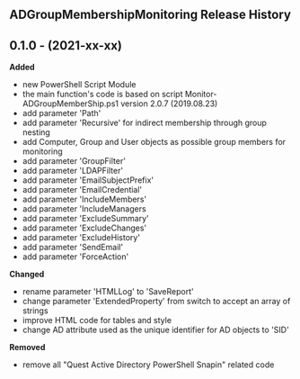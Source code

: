 ## ADGroupMembershipMonitoring Release History

## 0.1.0 - (2021-xx-xx)

**Added**

- new PowerShell Script Module
- the main function's code is based on script Monitor-ADGroupMemberShip.ps1 version 2.0.7 (2019.08.23)
- add parameter 'Path'
- add parameter 'Recursive' for indirect membership through group nesting
- add Computer, Group and User objects as possible group members for monitoring
- add parameter 'GroupFilter'
- add parameter 'LDAPFilter'
- add parameter 'EmailSubjectPrefix'
- add parameter 'EmailCredential'
- add parameter 'IncludeMembers'
- add parameter 'IncludeManagers
- add parameter 'ExcludeSummary'
- add parameter 'ExcludeChanges'
- add parameter 'ExcludeHistory'
- add parameter 'SendEmail'
- add parameter 'ForceAction'

**Changed**

- rename parameter 'HTMLLog' to 'SaveReport'
- change parameter 'ExtendedProperty' from switch to accept an array of strings
- improve HTML code for tables and style
- change AD attribute used as the unique identifier for AD objects to 'SID'

**Removed**

- remove all "Quest Active Directory PowerShell Snapin" related code
